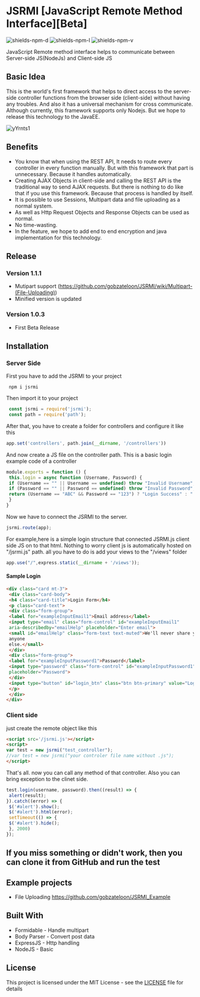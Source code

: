 # JSRMI [JavaScript Remote Method Interface][Beta]
![shields-npm-d](https://img.shields.io/npm/dy/jsrmi) ![shields-npm-l](https://img.shields.io/npm/l/jsrmi) ![shields-npm-v](https://img.shields.io/npm/v/jsrmi)

JavaScript Remote method interface helps to communicate between Server-side JS(NodeJs) and Client-side JS

## Basic Idea
This is the world's first framework that helps to direct access to the server-side controller functions from the browser side (client-side) without having any troubles. And also it has a universal mechanism for cross communicate. Although currently, this framework supports only Nodejs. But we hope to release this technology to the JavaEE.

![yYrnts1](https://i.ibb.co/yYrnts1/Untitled-Diagram.png)

## Benefits
- You know that when using the REST API, It needs to route every controller in every function manually. But with this framework that part is unnecessary. Because it handles automatically.
- Creating AJAX Objects in client-side and calling the REST API is the traditional way to send AJAX requests. But there is nothing to do like that if you use this framework. Because that process is handled by itself.
- It is possible to use Sessions, Multipart data and file uploading as a normal system.
- As well as Http Request Objects and Response Objects can be used as normal.
- No time-wasting.
- In the feature, we hope to add end to end encryption and java implementation for this technology.

## Release
### Version 1.1.1
- Mutipart support (https://github.com/gobzateloon/JSRMI/wiki/Multipart-(File-Uploading))
- Minified version is updated
### Version 1.0.3
- First Beta Release

## Installation
### Server Side
First you have to add the JSRMI to your project
```
 npm i jsrmi
```
Then import it to your project
```js
 const jsrmi = require('jsrmi');
 const path = require('path');
```
After that, you have to create a folder for controllers and configure it like this
```js
app.set('controllers', path.join(__dirname, '/controllers'))
```
And now create a JS file on the controller path. This is a basic login example code of a controller
```js
module.exports = function () {
 this.login = async function (Username, Password) {
 if (Username == "" || Username == undefined) throw "Invalid Username";
 if (Password == "" || Password == undefined) throw "Invalid Password";
 return (Username == "ABC" && Password == "123") ? "Login Success" : " Login Fail";
 }
}
```
Now we have to connect the JSRMI to the server.
```js
jsrmi.route(app);
```
For example,here is a simple login structure that connected JSRMI.js client side JS on to that html. Nothing to worry
client js is automatically hosted on "/jsrmi.js" path. all you have to do is add your views to the "/views" folder
```js
app.use("/",express.static(__dirname + '/views'));
```

#### Sample Login
```html
<div class="card mt-3">
 <div class="card-body">
 <h4 class="card-title">Login Form</h4>
 <p class="card-text">
 <div class="form-group">
 <label for="exampleInputEmail1">Email address</label>
 <input type="email" class="form-control" id="exampleInputEmail1"
 aria-describedby="emailHelp" placeholder="Enter email">
 <small id="emailHelp" class="form-text text-muted">We'll never share your email with
 anyone
 else.</small>
 </div>
 <div class="form-group">
 <label for="exampleInputPassword1">Password</label>
 <input type="password" class="form-control" id="exampleInputPassword1"
 placeholder="Password">
 </div>
 <input type="button" id="login_btn" class="btn btn-primary" value="Login" />
 </p>
 </div>
</div>
```

### Client side

just create the remote object like this
```html
<script src='/jsrmi.js'></script>
<script>
var test = new jsrmi("test_controller");
//var test = new jsrmi("your controler file name without .js");
</script>
```
That's all. now you can call any method of that controller. Also you can bring exception to the clinet side.
```js
test.login(username, password).then((result) => {
 alert(result);
}).catch((error) => {
 $('#alert').show();
 $('#alert').html(error);
 setTimeout(() => {
 $('#alert').hide();
 }, 2000)
});
```

## If you miss something or didn't work, then you can clone it from GitHub and run the test

## Example projects
- File Uploading https://github.com/gobzateloon/JSRMI_Example

## Built With
* Formidable - Handle multipart
* Body Parser - Convert post data
* ExpressJS - Http handling
* NodeJS - Basic

## License

This project is licensed under the MIT License - see the [LICENSE](LICENSE) file for details